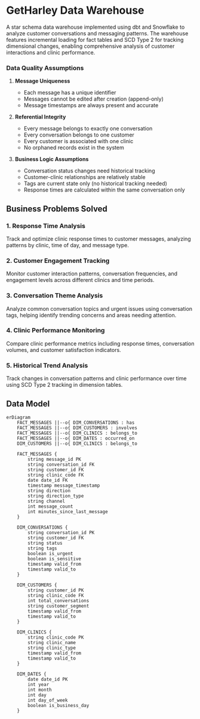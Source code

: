 # GetHarley Data Warehouse

A star schema data warehouse implemented using dbt and Snowflake to analyze customer conversations and messaging patterns. The warehouse features incremental loading for fact tables and SCD Type 2 for tracking dimensional changes, enabling comprehensive analysis of customer interactions and clinic performance.


### Data Quality Assumptions
1. **Message Uniqueness**
   - Each message has a unique identifier
   - Messages cannot be edited after creation (append-only)
   - Message timestamps are always present and accurate

2. **Referential Integrity**
   - Every message belongs to exactly one conversation
   - Every conversation belongs to one customer
   - Every customer is associated with one clinic
   - No orphaned records exist in the system

3. **Business Logic Assumptions**
   - Conversation status changes need historical tracking
   - Customer-clinic relationships are relatively stable
   - Tags are current state only (no historical tracking needed)
   - Response times are calculated within the same conversation only

   
## Business Problems Solved

### 1. Response Time Analysis
Track and optimize clinic response times to customer messages, analyzing patterns by clinic, time of day, and message type.

### 2. Customer Engagement Tracking
Monitor customer interaction patterns, conversation frequencies, and engagement levels across different clinics and time periods.

### 3. Conversation Theme Analysis
Analyze common conversation topics and urgent issues using conversation tags, helping identify trending concerns and areas needing attention.

### 4. Clinic Performance Monitoring
Compare clinic performance metrics including response times, conversation volumes, and customer satisfaction indicators.

### 5. Historical Trend Analysis
Track changes in conversation patterns and clinic performance over time using SCD Type 2 tracking in dimension tables.


## Data Model

```mermaid
erDiagram
    FACT_MESSAGES ||--o{ DIM_CONVERSATIONS : has
    FACT_MESSAGES ||--o{ DIM_CUSTOMERS : involves
    FACT_MESSAGES ||--o{ DIM_CLINICS : belongs_to
    FACT_MESSAGES ||--o{ DIM_DATES : occurred_on
    DIM_CUSTOMERS ||--o{ DIM_CLINICS : belongs_to

    FACT_MESSAGES {
        string message_id PK
        string conversation_id FK
        string customer_id FK
        string clinic_code FK
        date date_id FK
        timestamp message_timestamp
        string direction
        string direction_type
        string channel
        int message_count
        int minutes_since_last_message
    }

    DIM_CONVERSATIONS {
        string conversation_id PK
        string customer_id FK
        string status
        string tags
        boolean is_urgent
        boolean is_sensitive
        timestamp valid_from
        timestamp valid_to
    }

    DIM_CUSTOMERS {
        string customer_id PK
        string clinic_code FK
        int total_conversations
        string customer_segment
        timestamp valid_from
        timestamp valid_to
    }

    DIM_CLINICS {
        string clinic_code PK
        string clinic_name
        string clinic_type
        timestamp valid_from
        timestamp valid_to
    }

    DIM_DATES {
        date date_id PK
        int year
        int month
        int day
        int day_of_week
        boolean is_business_day
    }
```
